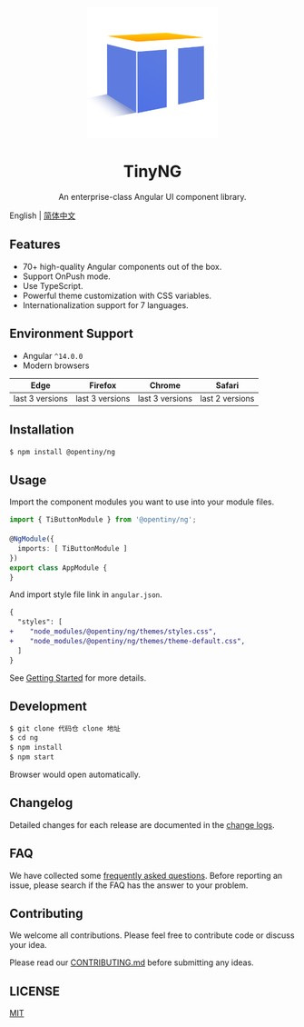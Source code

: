 <p align="center">
  <a href="">
    <img width="230" src="logo.png" alt="logo 图片">
  </a>
</p>

<h1 align="center">
TinyNG
</h1>

<div align="center">

An enterprise-class Angular UI component library.

</div>

English | [简体中文](README-zh_CN.md)

## Features

- 70+ high-quality Angular components out of the box.
- Support OnPush mode.
- Use TypeScript.
- Powerful theme customization with CSS variables.
- Internationalization support for 7 languages.

## Environment Support

* Angular `^14.0.0`
* Modern browsers

| Edge | Firefox | Chrome | Safari |
| --------- | --------- | --------- | --------- |
| last 3 versions | last 3 versions | last 3 versions | last 2 versions |

## Installation


```bash
$ npm install @opentiny/ng
```

## Usage

Import the component modules you want to use into your module files.

```ts
import { TiButtonModule } from '@opentiny/ng';

@NgModule({
  imports: [ TiButtonModule ]
})
export class AppModule {
}
```

And import style file link in `angular.json`.

```diff
{
  "styles": [
+    "node_modules/@opentiny/ng/themes/styles.css",
+    "node_modules/@opentiny/ng/themes/theme-default.css",
  ]
}
```

See [Getting Started](https://www.opentiny.design/tiny-ng/docs/getstart) for more details. 

## Development

```bash
$ git clone 代码仓 clone 地址
$ cd ng
$ npm install
$ npm start
```

Browser would open automatically.

## Changelog

Detailed changes for each release are documented in the [change logs](CHANGELOG.md). 

## FAQ

We have collected some [frequently asked questions](https://www.opentiny.design/tiny-ng/docs/faq). Before reporting an issue, please search if the FAQ has the answer to your problem.

## Contributing

We welcome all contributions. Please feel free to contribute code or discuss your idea.

Please read our [CONTRIBUTING.md](CONTRIBUTING.md) before submitting any ideas.

## LICENSE

[MIT](LICENSE)







